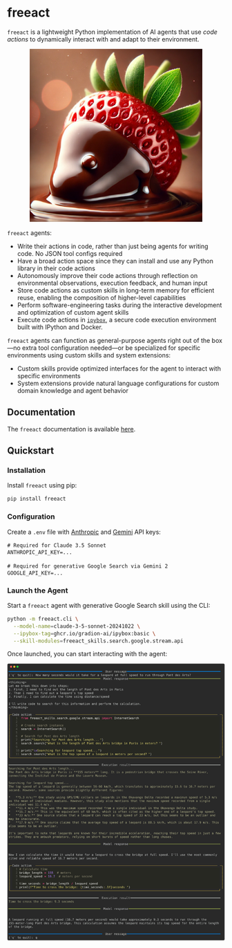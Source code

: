 # freeact

`freeact` is a lightweight Python implementation of AI agents that use *code actions* to dynamically interact with and adapt to their environment.

<p align="center">
  <img src="docs/img/strawberry.resized.png" alt="logo" width="400">
</p>

`freeact` agents:

- Write their actions in code, rather than just being agents for writing code. No JSON tool configs required
- Have a broad action space since they can install and use any Python library in their code actions
- Autonomously improve their code actions through reflection on environmental observations, execution feedback, and human input
- Store code actions as custom skills in long-term memory for efficient reuse, enabling the composition of higher-level capabilities
- Perform software-engineering tasks during the interactive development and optimization of custom agent skills
- Execute code actions in [`ipybox`](https://gradion-ai.github.io/ipybox/), a secure code execution environment built with IPython and Docker.

`freeact` agents can function as general-purpose agents right out of the box—no extra tool configuration needed—or be specialized for specific environments using custom skills and system extensions:

- Custom skills provide optimized interfaces for the agent to interact with specific environments
- System extensions provide natural language configurations for custom domain knowledge and agent behavior

## Documentation

The `freeact` documentation is available [here](https://gradion-ai.github.io/freeact/).

## Quickstart

### Installation

Install `freeact` using pip:

```bash
pip install freeact
```

### Configuration

Create a `.env` file with [Anthropic](https://console.anthropic.com/settings/keys) and [Gemini](https://aistudio.google.com/app/apikey) API keys:

```env title=".env"
# Required for Claude 3.5 Sonnet
ANTHROPIC_API_KEY=...

# Required for generative Google Search via Gemini 2
GOOGLE_API_KEY=...
```

### Launch the Agent

Start a `freeact` agent with generative Google Search skill using the CLI:

```bash
python -m freeact.cli \
  --model-name=claude-3-5-sonnet-20241022 \
  --ipybox-tag=ghcr.io/gradion-ai/ipybox:basic \
  --skill-modules=freeact_skills.search.google.stream.api
```

Once launched, you can start interacting with the agent:

[![output](docs/tutorials/output/quickstart.svg)](docs/tutorials/output/quickstart.html)

